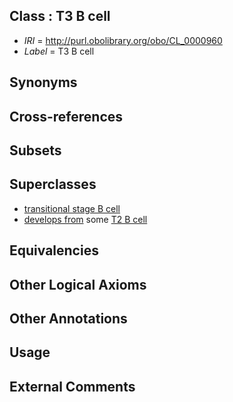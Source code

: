
## Class : T3 B cell

 * *IRI* = http://purl.obolibrary.org/obo/CL_0000960
 * *Label* = T3 B cell

## Synonyms


## Cross-references


## Subsets


## Superclasses

 * [transitional stage B cell](../../CL/18/CL_0000818.md)
 * [develops from](../../RO/02/RO_0002202.md) some [T2 B cell](../../CL/59/CL_0000959.md)

## Equivalencies


## Other Logical Axioms


## Other Annotations


## Usage


## External Comments


